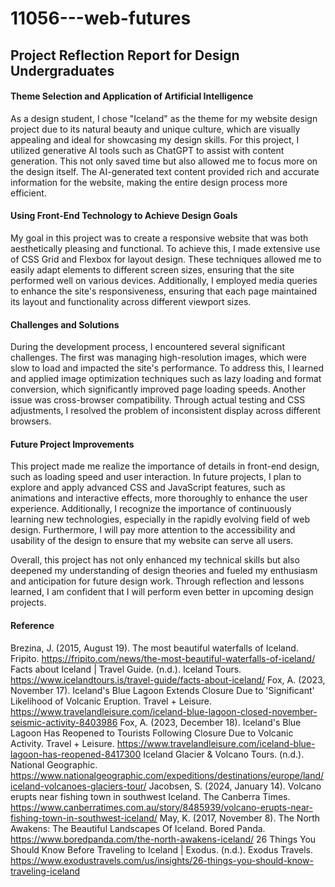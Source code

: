 # 11056---web-futures
## Project Reflection Report for Design Undergraduates

#### Theme Selection and Application of Artificial Intelligence
As a design student, I chose "Iceland" as the theme for my website design project due to its natural beauty and unique culture, which are visually appealing and ideal for showcasing my design skills. For this project, I utilized generative AI tools such as ChatGPT to assist with content generation. This not only saved time but also allowed me to focus more on the design itself. The AI-generated text content provided rich and accurate information for the website, making the entire design process more efficient.

#### Using Front-End Technology to Achieve Design Goals
My goal in this project was to create a responsive website that was both aesthetically pleasing and functional. To achieve this, I made extensive use of CSS Grid and Flexbox for layout design. These techniques allowed me to easily adapt elements to different screen sizes, ensuring that the site performed well on various devices. Additionally, I employed media queries to enhance the site's responsiveness, ensuring that each page maintained its layout and functionality across different viewport sizes.

#### Challenges and Solutions
During the development process, I encountered several significant challenges. The first was managing high-resolution images, which were slow to load and impacted the site's performance. To address this, I learned and applied image optimization techniques such as lazy loading and format conversion, which significantly improved page loading speeds. Another issue was cross-browser compatibility. Through actual testing and CSS adjustments, I resolved the problem of inconsistent display across different browsers.

#### Future Project Improvements
This project made me realize the importance of details in front-end design, such as loading speed and user interaction. In future projects, I plan to explore and apply advanced CSS and JavaScript features, such as animations and interactive effects, more thoroughly to enhance the user experience. Additionally, I recognize the importance of continuously learning new technologies, especially in the rapidly evolving field of web design. Furthermore, I will pay more attention to the accessibility and usability of the design to ensure that my website can serve all users.

Overall, this project has not only enhanced my technical skills but also deepened my understanding of design theories and fueled my enthusiasm and anticipation for future design work. Through reflection and lessons learned, I am confident that I will perform even better in upcoming design projects.

#### Reference
Brezina, J. (2015, August 19). The most beautiful waterfalls of Iceland. Fripito. https://fripito.com/news/the-most-beautiful-waterfalls-of-iceland/
Facts about Iceland | Travel Guide. (n.d.). Iceland Tours. https://www.icelandtours.is/travel-guide/facts-about-iceland/
Fox, A. (2023, November 17). Iceland's Blue Lagoon Extends Closure Due to 'Significant' Likelihood of Volcanic Eruption. Travel + Leisure. https://www.travelandleisure.com/iceland-blue-lagoon-closed-november-seismic-activity-8403986
Fox, A. (2023, December 18). Iceland's Blue Lagoon Has Reopened to Tourists Following Closure Due to Volcanic Activity. Travel + Leisure. https://www.travelandleisure.com/iceland-blue-lagoon-has-reopened-8417300
Iceland Glacier & Volcano Tours. (n.d.). National Geographic. https://www.nationalgeographic.com/expeditions/destinations/europe/land/iceland-volcanoes-glaciers-tour/
Jacobsen, S. (2024, January 14). Volcano erupts near fishing town in southwest Iceland. The Canberra Times. https://www.canberratimes.com.au/story/8485939/volcano-erupts-near-fishing-town-in-southwest-iceland/
May, K. (2017, November 8). The North Awakens: The Beautiful Landscapes Of Iceland. Bored Panda. https://www.boredpanda.com/the-north-awakens-iceland/
26 Things You Should Know Before Traveling to Iceland | Exodus. (n.d.). Exodus Travels. https://www.exodustravels.com/us/insights/26-things-you-should-know-traveling-iceland
